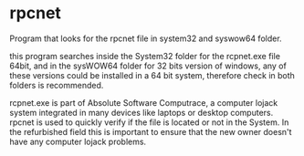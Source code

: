 # rpcnet
 
Program that looks for the rpcnet file in system32 and syswow64 folder.

this program searches inside the System32 folder for the rcpnet.exe file 64bit, and in the sysWOW64 folder for 32 bits version of windows, any of these versions could be installed in a 64 bit system, therefore check in both folders is recommended.

rcpnet.exe is part of Absolute Software Computrace, a computer lojack system integrated in many devices like laptops or desktop computers. rpcnet is used to quickly verify if the file is located or not in the System. In the refurbished field this is important to ensure that the new owner doesn't have any computer lojack problems. 
